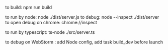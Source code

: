 to build: npm run build

to run by node: node ./dist/server.js
to debug: node --inspect ./dist/server
to open debug on chrome: chrome://inspect

to run by typescript: ts-node ./src/server.ts

to debug on WebStorm : add Node config, add task build_dev before launch
